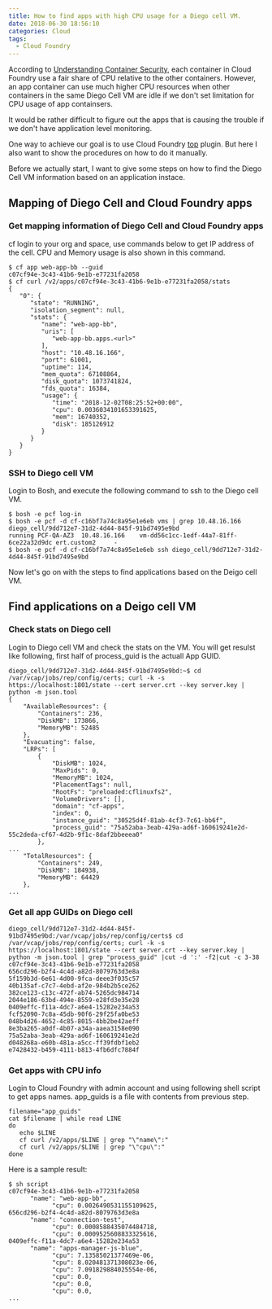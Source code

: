 ```yaml
---
title: How to find apps with high CPU usage for a Diego cell VM.
date: 2018-06-30 18:56:10
categories: Cloud
tags:
  - Cloud Foundry
---
```


According to [Understanding Container Security](https://docs.cloudfoundry.org/concepts/container-security.html), each container in Cloud Foundry use a fair share of CPU relative to the other containers. However, an app container can use much higher CPU resources when other containers in the same Diego Cell VM are idle if we don't set limitation for CPU usage of app containsers.
<!-- more -->
It would be rather difficult to figure out the apps that is causing the trouble if we don't have application level monitoring.

One way to achieve our goal is to use Cloud Foundry [top](https://github.com/ECSTeam/cloudfoundry-top-plugin) plugin. But here I also want to show the procedures on how to do it manually.

Before we actually start, I want to give some steps on how to find the Diego Cell VM information based on an application instace.

## Mapping of Diego Cell and Cloud Foundry apps
### Get mapping information of Diego Cell and Cloud Foundry apps
cf login to your org and space, use commands below to get IP address of the cell. CPU and Memory usage is also shown in this command.
```
$ cf app web-app-bb --guid
c07cf94e-3c43-41b6-9e1b-e77231fa2058
$ cf curl /v2/apps/c07cf94e-3c43-41b6-9e1b-e77231fa2058/stats
{
   "0": {
      "state": "RUNNING",
      "isolation_segment": null,
      "stats": {
         "name": "web-app-bb",
         "uris": [
            "web-app-bb.apps.<url>"
         ],
         "host": "10.48.16.166",
         "port": 61001,
         "uptime": 114,
         "mem_quota": 67108864,
         "disk_quota": 1073741824,
         "fds_quota": 16384,
         "usage": {
            "time": "2018-12-02T08:25:52+00:00",
            "cpu": 0.0036034101653391625,
            "mem": 16740352,
            "disk": 185126912
         }
      }
   }
}
```
### SSH to Diego cell VM
Login to Bosh, and execute the following command to ssh to the Diego cell VM.
```
$ bosh -e pcf log-in
$ bosh -e pcf -d cf-c16bf7a74c8a95e1e6eb vms | grep 10.48.16.166
diego_cell/9dd712e7-31d2-4d44-845f-91bd7495e9bd                         running PCF-QA-AZ3  10.48.16.166    vm-dd56c1cc-1edf-44a7-81ff-6ce22a32d9dc ert.custom2     -
$ bosh -e pcf -d cf-c16bf7a74c8a95e1e6eb ssh diego_cell/9dd712e7-31d2-4d44-845f-91bd7495e9bd
```

Now let's go on with the steps to find applications based on the Deigo cell VM.
## Find applications on a Deigo cell VM
### Check stats on Diego cell
Login to Diego cell VM and check the stats on the VM. You will get resulst like following, first half of process_guid is the actuall App GUID.
```
diego_cell/9dd712e7-31d2-4d44-845f-91bd7495e9bd:~$ cd /var/vcap/jobs/rep/config/certs; curl -k -s https://localhost:1801/state --cert server.crt --key server.key | python -m json.tool
{
    "AvailableResources": {
        "Containers": 236,
        "DiskMB": 173866,
        "MemoryMB": 52485
    },
    "Evacuating": false,
    "LRPs": [
        {
            "DiskMB": 1024,
            "MaxPids": 0,
            "MemoryMB": 1024,
            "PlacementTags": null,
            "RootFs": "preloaded:cflinuxfs2",
            "VolumeDrivers": [],
            "domain": "cf-apps",
            "index": 0,
            "instance_guid": "30525d4f-81ab-4cf3-7c61-bb6f",
            "process_guid": "75a52aba-3eab-429a-ad6f-160619241e2d-55c2deda-cf67-4d2b-9f1c-8daf2bbeeea0"
        },
...
    "TotalResources": {
        "Containers": 249,
        "DiskMB": 184938,
        "MemoryMB": 64429
    },
...
```

### Get all app GUIDs on Diego cell
```
diego_cell/9dd712e7-31d2-4d44-845f-91bd7495e9bd:/var/vcap/jobs/rep/config/certs$ cd /var/vcap/jobs/rep/config/certs; curl -k -s https://localhost:1801/state --cert server.crt --key server.key | python -m json.tool | grep "process_guid" |cut -d ':' -f2|cut -c 3-38
c07cf94e-3c43-41b6-9e1b-e77231fa2058
656cd296-b2f4-4c4d-a82d-8079763d3e8a
5f159b3d-6e61-4d00-9fca-deee3f035c57
40b135af-c7c7-4ebd-af2e-984b2b5ce262
382ce123-c13c-472f-ab74-5265dc984714
2044e186-63bd-494e-8559-e28fd3e35e28
0409effc-f11a-4dc7-a6e4-15282e234a53
fcf52090-7c8a-45db-90f6-29f25fa0be53
048b4d26-4652-4c85-8015-4bb2be42aeff
8e3ba265-a0df-4b07-a34a-aaea3158e090
75a52aba-3eab-429a-ad6f-160619241e2d
d048268a-e60b-481a-a5cc-ff39fdbf1eb2
e7428432-b459-4111-b813-4fb6dfc7884f
```

### Get apps with CPU info
Login to Cloud Foundry with admin account and using following shell script to get apps names. app_guids is a file with contents from previous step.
```
filename="app_guids"
cat $filename | while read LINE
do
   echo $LINE
   cf curl /v2/apps/$LINE | grep "\"name\":"
   cf curl /v2/apps/$LINE | grep "\"cpu\":"
done
```
Here is a sample result:
```
$ sh script
c07cf94e-3c43-41b6-9e1b-e77231fa2058
      "name": "web-app-bb",
            "cpu": 0.0026490531155109625,
656cd296-b2f4-4c4d-a82d-8079763d3e8a
      "name": "connection-test",
            "cpu": 0.0008588435074484718,
            "cpu": 0.0009525608833325616,
0409effc-f11a-4dc7-a6e4-15282e234a53
      "name": "apps-manager-js-blue",
            "cpu": 7.13585021377469e-06,
            "cpu": 8.020481371308023e-06,
            "cpu": 7.091829884025554e-06,
            "cpu": 0.0,
            "cpu": 0.0,
            "cpu": 0.0,
...
```